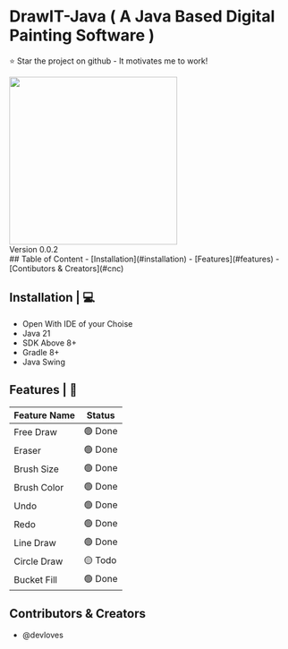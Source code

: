 # DrawIT-Java ( A Java Based Digital Painting Software )

:star: Star the project on github - It motivates me to work!
<div style="display: flex">
  <div>
    <img src='https://github.com/devloves/drawitjava/assets/65783463/461a20d3-dc95-47ae-ae97-2fda44e0a3f0' width='300'>
    <br>
    Version 0.0.2
  </div>
</div>
## Table of Content
- [Installation](#installation)
- [Features](#features)
- [Contibutors & Creators](#cnc)

## Installation | 💻

- Open With IDE of your Choise
- Java 21
- SDK Above 8+
- Gradle 8+
- Java Swing

## Features | 📃

| Feature Name | Status  |
|--------------|---------|
| Free Draw    | 🟢 Done |
| Eraser       | 🟢 Done |
| Brush Size   | 🟢 Done |
| Brush Color   | 🟢 Done |
| Undo | 🟢 Done |
| Redo  | 🟢 Done |
| Line Draw  | 🟢 Done |
| Circle Draw  | 🟡 Todo |
| Bucket Fill  | 🟢 Done |

## Contributors & Creators
- @devloves
